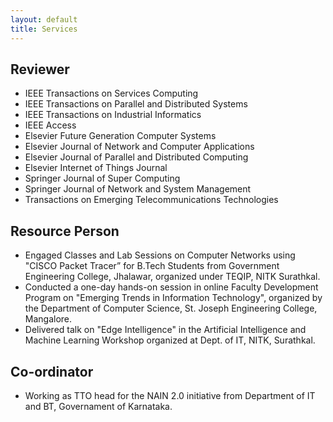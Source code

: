 ```yaml
---
layout: default
title: Services
---
```

## Reviewer
- IEEE Transactions on Services Computing
- IEEE Transactions on Parallel and Distributed Systems
- IEEE Transactions on Industrial Informatics
- IEEE Access
- Elsevier Future Generation Computer Systems
- Elsevier Journal of Network and Computer Applications
- Elsevier Journal of Parallel and Distributed Computing
- Elsevier Internet of Things Journal
- Springer Journal of Super Computing
- Springer Journal of Network and System Management
- Transactions on Emerging Telecommunications Technologies 


## Resource Person
- Engaged Classes and Lab Sessions on Computer Networks using "CISCO Packet Tracer” for B.Tech Students from Government Engineering College, Jhalawar, organized under TEQIP, NITK Surathkal.
- Conducted a one-day hands-on session in online Faculty Development Program on "Emerging Trends in Information Technology", organized by the Department of Computer Science, St. Joseph Engineering College, Mangalore.
- Delivered talk on  "Edge Intelligence" in the Artificial Intelligence and Machine Learning Workshop organized at Dept. of IT, NITK, Surathkal.

## Co-ordinator

- Working as TTO head for the NAIN 2.0 initiative from Department of IT and BT, Governament of Karnataka. 

